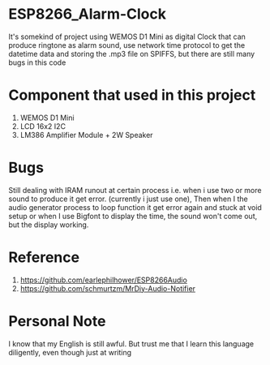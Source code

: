 # ESP8266_Alarm-Clock
It's somekind of project using WEMOS D1 Mini as digital Clock that can produce ringtone as alarm sound, use network time protocol to get the datetime data and storing the .mp3 file on SPIFFS, but there are still many bugs in this code

# Component that used in this project
1. WEMOS D1 Mini
2. LCD 16x2 I2C
3. LM386 Amplifier Module + 2W Speaker

# Bugs 
Still dealing with IRAM runout at certain process i.e. when i use two or more sound to produce it get error. (currently i just use one), Then when I the audio generator process to loop function it get error again and stuck at void setup or when I use Bigfont to display the time, the sound won't come out, but the display working.

# Reference
1. https://github.com/earlephilhower/ESP8266Audio
2. https://github.com/schmurtzm/MrDiy-Audio-Notifier

# Personal Note
I know that my English is still awful. But trust me that I learn this language diligently, even though just at writing
